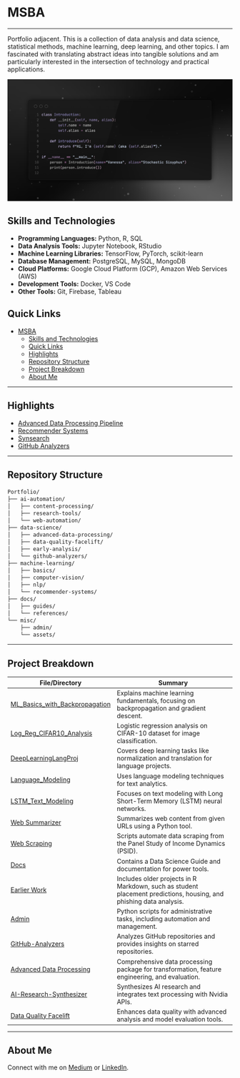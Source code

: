 # MSBA

----
Portfolio adjacent. This is a collection of data analysis and data science, statistical methods, machine learning, deep learning, and other topics. I am fascinated with translating abstract ideas into tangible solutions and am particularly interested in the intersection of technology and practical applications.

![Alt text](misc/assets/SSSourceCode.png)

## Skills and Technologies

- **Programming Languages:** Python, R, SQL
- **Data Analysis Tools:** Jupyter Notebook, RStudio
- **Machine Learning Libraries:** TensorFlow, PyTorch, scikit-learn
- **Database Management:** PostgreSQL, MySQL, MongoDB
- **Cloud Platforms:** Google Cloud Platform (GCP), Amazon Web Services (AWS)
- **Development Tools:** Docker, VS Code
- **Other Tools:** Git, Firebase, Tableau

## Quick Links

- [MSBA](#msba)
  - [Skills and Technologies](#skills-and-technologies)
  - [Quick Links](#quick-links)
  - [Highlights](#highlights)
  - [Repository Structure](#repository-structure)
  - [Project Breakdown](#project-breakdown)
  - [About Me](#about-me)

---

## Highlights

- [Advanced Data Processing Pipeline](data-science/advanced-data-processing)
- [Recommender Systems](machine-learning/recommender-systems)
- [Synsearch](ai-automation/research-tools/synsearch)
- [GitHub Analyzers](data-science/github-analyzers)

---

## Repository Structure

```plaintext
Portfolio/
├── ai-automation/
│   ├── content-processing/
│   ├── research-tools/
│   └── web-automation/
├── data-science/
│   ├── advanced-data-processing/
│   ├── data-quality-facelift/
│   ├── early-analysis/
│   └── github-analyzers/
├── machine-learning/
│   ├── basics/
│   ├── computer-vision/
│   ├── nlp/
│   └── recommender-systems/
├── docs/
│   ├── guides/
│   └── references/
└── misc/
    ├── admin/
    └── assets/
```

---

## Project Breakdown 

| File/Directory | Summary |
|----------------|---------|
| [ML_Basics_with_Backpropagation](machine-learning/basics/ML_Basics_with_Backpropagation_and_Gradient_Descent.ipynb) | Explains machine learning fundamentals, focusing on backpropagation and gradient descent. |
| [Log_Reg_CIFAR10_Analysis](machine-learning/computer-vision/Log_Reg_CIFAR10_Analysis.ipynb) | Logistic regression analysis on CIFAR-10 dataset for image classification. |
| [DeepLearningLangProj](machine-learning/nlp/DeepLearningLangProj_NormalizationTranslation.ipynb) | Covers deep learning tasks like normalization and translation for language projects. |
| [Language_Modeling](machine-learning/nlp/Language_Modeling_Text_Analytics.ipynb) | Uses language modeling techniques for text analytics. |
| [LSTM_Text_Modeling](machine-learning/nlp/LSTM_Text_Modeling.ipynb) | Focuses on text modeling with Long Short-Term Memory (LSTM) neural networks. |
| [Web Summarizer](ai-automation/content-processing) | Summarizes web content from given URLs using a Python tool. |
| [Web Scraping](ai-automation/web-automation) | Scripts automate data scraping from the Panel Study of Income Dynamics (PSID). |
| [Docs](docs) | Contains a Data Science Guide and documentation for power tools. |
| [Earlier Work](data-science/early-analysis) | Includes older projects in R Markdown, such as student placement predictions, housing, and phishing data analysis. |
| [Admin](misc/admin) | Python scripts for administrative tasks, including automation and management. |
| [GitHub-Analyzers](data-science/github-analyzers) | Analyzes GitHub repositories and provides insights on starred repositories. |
| [Advanced Data Processing](data-science/advanced-data-processing) | Comprehensive data processing package for transformation, feature engineering, and evaluation. |
| [AI-Research-Synthesizer](ai-automation/research-tools) | Synthesizes AI research and integrates text processing with Nvidia APIs. |
| [Data Quality Facelift](data-science/data-quality-facelift) | Enhances data quality with advanced analysis and model evaluation tools. |

---

## About Me

Connect with me on [Medium](https://medium.com/@Stochastic-Sisyphus) or [LinkedIn](https://www.linkedin.com/in/vanessa-b-189958196).
